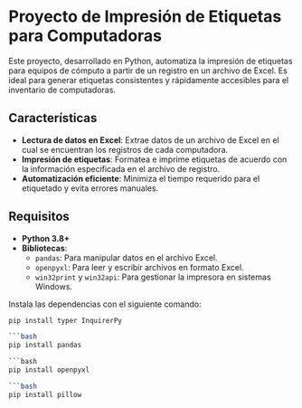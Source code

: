 # Proyecto de Impresión de Etiquetas para Computadoras

Este proyecto, desarrollado en Python, automatiza la impresión de etiquetas para equipos de cómputo a partir de un registro en un archivo de Excel. Es ideal para generar etiquetas consistentes y rápidamente accesibles para el inventario de computadoras.

## Características

- **Lectura de datos en Excel**: Extrae datos de un archivo de Excel en el cual se encuentran los registros de cada computadora.
- **Impresión de etiquetas**: Formatea e imprime etiquetas de acuerdo con la información especificada en el archivo de registro.
- **Automatización eficiente**: Minimiza el tiempo requerido para el etiquetado y evita errores manuales.

## Requisitos

- **Python 3.8+**
- **Bibliotecas**:
  - `pandas`: Para manipular datos en el archivo Excel.
  - `openpyxl`: Para leer y escribir archivos en formato Excel.
  - `win32print` y `win32api`: Para gestionar la impresora en sistemas Windows.

Instala las dependencias con el siguiente comando:

```bash
pip install typer InquirerPy

```bash
pip install pandas

```bash
pip install openpyxl

```bash
pip install pillow